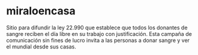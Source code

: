 # miraloencasa
Sitio para difundir la ley 22.990 que establece que todos los donantes de sangre reciben el día libre en su trabajo con justificación. Esta campaña de comunicación sin fines de lucro invita a las personas a donar sangre y ver el mundial desde sus casas.
